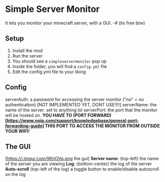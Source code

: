 # Simple Server Monitor
It lets you monitor your minecraft server, with a GUI.
-# (its free btw)

## Setup
1. Install the mod
2. Run the server
3. You should see a `simpleservermonitor` pop up
4. Inside the folder, you will find a `config.yml` file
5. Edit the config.yml file to your liking

## Config
serverAuth: a password for accessing the server monitor ("no" = no authentication) \[NOT IMPLEMENTED YET, DONT USE!!!!\]
serverName: the name of the server. set to anything lol
serverPort: the port that the monitor will be hosted on. **YOU HAVE TO (PORT FORWARD)[https://www.noip.com/support/knowledgebase/general-port-forwarding-guide] THIS PORT TO ACCESS THE MONITOR FROM OUTSIDE YOUR WIFI!**

## The GUI
[https://i.imgur.com/WlriOVg.png the gui]
**Server name**: (top-left) the name of the server you are viewing
**Log**: (bottom-center) the log of the server
**Auto-scroll** (top-left of the log) a toggle button to enable/disable autoscroll on the log
